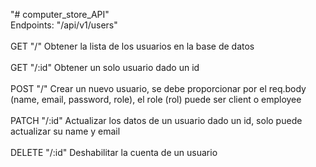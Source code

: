 "# computer_store_API" <br>
Endpoints: "/api/v1/users"<br>  
  GET	"/"	Obtener la lista de los usuarios en la base de datos<br>  
  GET	"/:id"	Obtener un solo usuario dado un id<br>  
  POST	"/"	Crear un nuevo usuario, se debe proporcionar por el req.body (name, email, password, role), el role (rol) puede ser client o employee<br>  
  PATCH	"/:id"	Actualizar los datos de un usuario dado un id, solo puede actualizar su name y email<br>  
  DELETE	"/:id"	Deshabilitar la cuenta de un usuario<br>  
